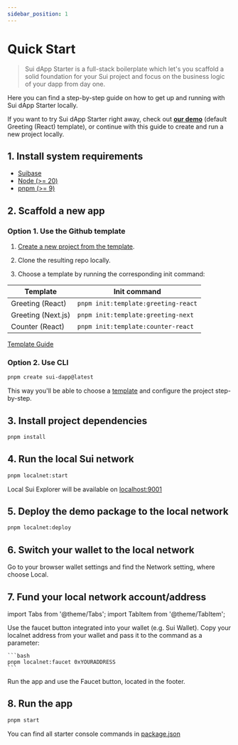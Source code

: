 ```yaml
---
sidebar_position: 1
---
```


# Quick Start

> Sui dApp Starter is a full-stack boilerplate which let's you scaffold a solid foundation for your Sui project and focus on the business logic of your dapp from day one.

Here you can find a step-by-step guide on how to get up and running with Sui dApp Starter locally.

If you want to try Sui dApp Starter right away, check out **[our demo](https://demo.sui-dapp-starter.dev/)** (default Greeting (React) template), 
or continue with this guide to create and run a new project locally.

## 1. Install system requirements

- [Suibase](https://suibase.io/how-to/install.html)
- [Node (>= 20)](https://nodejs.org/en/download/)
- [pnpm (>= 9)](https://pnpm.io/installation)

## 2. Scaffold a new app

### Option 1. Use the Github template

1. [Create a new project from the template](https://github.com/new?template_name=sui-dapp-starter&template_owner=suiware&name=my-sui-dapp).

2. Clone the resulting repo locally.

3. Choose a template by running the corresponding init command:

| Template | Init command |
| --- | --- |
| Greeting (React) | `pnpm init:template:greeting-react` |
| Greeting (Next.js) | `pnpm init:template:greeting-next` |
| Counter (React) | `pnpm init:template:counter-react` |

[Template Guide](/docs/templates)

### Option 2. Use CLI

```bash
pnpm create sui-dapp@latest
```

This way you'll be able to choose a [template](/docs/templates) and configure the project step-by-step.

## 3. Install project dependencies

```bash
pnpm install
```

## 4. Run the local Sui network

```bash
pnpm localnet:start
```

Local Sui Explorer will be available on [localhost:9001](http://localhost:9001/)

## 5. Deploy the demo package to the local network

```bash
pnpm localnet:deploy
```

## 6. Switch your wallet to the local network 

Go to your browser wallet settings and find the Network setting, where choose Local.

## 7. Fund your local network account/address

import Tabs from '@theme/Tabs';
import TabItem from '@theme/TabItem';

<Tabs>
  <TabItem value="wallet" label="Wallet" default>
    Use the faucet button integrated into your wallet (e.g. Sui Wallet).
  </TabItem>
  <TabItem value="console" label="Console">
    Copy your localnet address from your wallet and pass it to the command as a parameter:

    ```bash
    pnpm localnet:faucet 0xYOURADDRESS
    ```
  </TabItem>
  <TabItem value="app" label="App">
    Run the app and use the Faucet button, located in the footer.
  </TabItem>
</Tabs>

## 8. Run the app

```bash
pnpm start
```

You can find all starter console commands in [package.json](https://github.com/suiware/sui-dapp-starter/blob/main/package.json)
